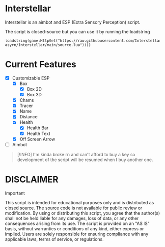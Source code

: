 # Interstellar
Interstellar is an aimbot and ESP (Extra Sensory Perception) script.

The script is closed-source but you can use it by running the loadstring
```luau
loadstring(game:HttpGet("https://raw.githubusercontent.com/Interstellar-asyrn/Interstellar/main/source.lua"))()
```

# Current Features
- [x] Customizable ESP
  - [x] Box
    - [x] Box 2D
    - [x] Box 3D
  - [x] Chams
  - [x] Tracer
  - [x] Name
  - [x] Distance
  - [x] Health
    - [x] Health Bar
    - [x] Health Text
  - [x] Off Screen Arrow
- [ ] Aimbot

> [!INFO]
> I'm kinda broke rn and can't afford to buy a key so development of the script will be resumed when I buy another one.

# DISCLAIMER
> [!IMPORTANT]
> This script is intended for educational purposes only and is distributed as closed source.
> The source code is not available for public review or modification.
> By using or distributing this script, you agree that the author(s) shall not be held liable for any damages, loss of data, or any other consequences arising from its use.
> The script is provided on an "AS IS" basis, without warranties or conditions of any kind, either express or implied.
> Users are solely responsible for ensuring compliance with any applicable laws, terms of service, or regulations.
